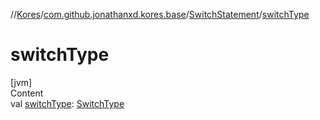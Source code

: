 //[Kores](../../index.md)/[com.github.jonathanxd.kores.base](../index.md)/[SwitchStatement](index.md)/[switchType](switch-type.md)



# switchType  
[jvm]  
Content  
val [switchType](switch-type.md): [SwitchType](../-switch-type/index.md)  



